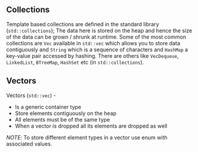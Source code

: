## Collections

Template based collections are defined in the standard library (`std::collections`); The data here is stored on the heap and hence the size of the data can be grown / shrunk at runtime. Some of the most common collections are `Vec` available in `std::vec` which allows you to store data contiguously and `String` which is a sequence of characters and `HashMap` a key-value pair accessed by hashing. There are others like `VecDequeue`, `LinkedList`, `BTreeMap`, `HashSet` etc (in `std::collections`).

## Vectors

Vectors (`std::vec`) -

- Is a generic container type
- Store elements contiguously on the heap
- All elements must be of the same type
- When a vector is dropped all its elements are dropped as well

_NOTE_: To store different element types in a vector use enum with associated values.


